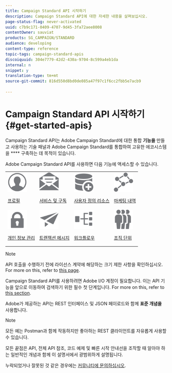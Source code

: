 ```yaml
---
title: Campaign Standard API 시작하기
description: Campaign Standard API에 대한 자세한 내용을 살펴보십시오.
page-status-flag: never-activated
uuid: c7b9c171-0409-4707-9d45-3fa72aee8008
contentOwner: sauviat
products: SG_CAMPAIGN/STANDARD
audience: developing
content-type: reference
topic-tags: campaign-standard-apis
discoiquuid: 304e7779-42d2-430a-9704-8c599a4eb1da
internal: n
snippet: y
translation-type: tm+mt
source-git-commit: 816d550d8bd0de085a47f97c1f6cc2fbb5e7acb9

---
```



# Campaign Standard API 시작하기 {#get-started-apis}

Campaign Standard API는 Adobe Campaign Standard에 대한 통합 **기능을** 만들고 사용하는 기술 패널과 Adobe Campaign Standard를 통합하여 고유한 에코시스템을 **** 구축하는 데 목적이 있습니다.

Adobe Campaign Standard API를 사용하면 다음 기능에 액세스할 수 있습니다.

<table><tr>
 <td valign="top"><a href="../../api/using/retrieving-profiles.md"><img width="60px" alt="조건" src="assets/icon_profile.svg"/></a><p><a href="../../api/using/retrieving-profiles.md">프로필</a></p></td>
<td valign="top"><a href="../../api/using/creating-a-service.md"><img width="60px" alt="조건" src="assets/icon_services.svg"/></a><p><a href="../../api/using/creating-a-service.md">서비스 및 구독</a></p></td>
<td valign="top"><a href="../../api/using/interacting-with-custom-resources.md"><img width="60px" alt="조건" src="assets/icon_customresources.svg"/></a><p><a href="../../api/using/interacting-with-custom-resources.md">사용자 정의 리소스</a></p></td>
<td valign="top"><a href="../../api/using/interacting-with-marketing-history.md"><img width="60px" alt="조건" src="assets/icon_marketinghistory.svg"/></a><p><a href="../../api/using/interacting-with-marketing-history.md">마케팅 내역</a></p></td>
</tr>
<tr>
<td valign="top"><a href="../../api/using/creating-a-privacy-request.md"><img width="60px" alt="조건" src="assets/icon_privacy.svg"/></a><p><a href="../../api/using/creating-a-privacy-request.md">개인 정보 관리</a></p></td>
<td valign="top"><a href="../../api/using/managing-transactional-messages.md"><img width="60px" alt="조건" src="assets/icon_transactionalmessage.svg"/></a><p><a href="../../api/using/managing-transactional-messages.md">트랜잭션 메시지</a></p></td>
<td valign="top"><a href="../../api/using/controlling-a-workflow.md"><img width="60px" alt="조건" src="assets/icon_workflows.svg"/></a><p><a href="../../api/using/controlling-a-workflow.md">워크플로우</a></p></td>
<td valign="top"><a href="../../api/using/retrieving-an-organizational-unit.md"><img width="60px" alt="조건" src="assets/icon_units.svg"/></a><p><a href="../../api/using/retrieving-an-organizational-unit.md">조직 단위</a></p></td>
</tr></table>

>[!NOTE]
>
>API 호출을 수행하기 전에 라이선스 계약에 해당하는 크기 제한 사항을 확인하십시오. For more on this, refer to [this page](https://helpx.adobe.com/legal/product-descriptions/campaign-standard.html#ITInfrastructureResourcesbyActiveProfilesTiers).

Campaign Standard API를 사용하려면 Adobe I/O 계정이 필요합니다. 이는 API 기능을 앞으로 이동하여 검색하기 위한 필수 첫 단계입니다.
For more on this, refer to [this section](../../api/using/setting-up-api-access.md).

Adobe가 제공하는 API는 REST 인터페이스 및 JSON 페이로드와 함께 **표준 개념을** 사용합니다.

>[!NOTE]
>
>모든 예는 Postman과 함께 작동하지만 좋아하는 REST 클라이언트를 자유롭게 사용할 수 있습니다.

모든 끝점은 API, 전체 API 참조, 코드 예제 및 빠른 시작 안내선을 조작할 때 알아야 하는 일반적인 개념과 함께 이 설명서에서 광범위하게 설명됩니다.

누락되었거나 잘못된 것 같은 경우에는 [커뮤니티에 문의하십시오](https://help-forums.adobe.com/content/adobeforums/en/campaign-forum/adobe-campaign.html).
